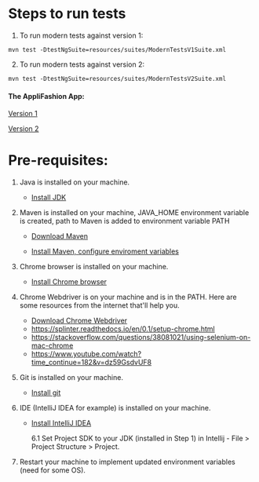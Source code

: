 
# Steps to run tests
1. To run modern tests against version 1:

`mvn test -DtestNgSuite=resources/suites/ModernTestsV1Suite.xml`

2. To run modern tests against version 2:

`mvn test -DtestNgSuite=resources/suites/ModernTestsV2Suite.xml` 
#### The AppliFashion App:
[Version 1](https://demo.applitools.com/gridHackathonV1.html)

[Version 2](https://demo.applitools.com/gridHackathonV2.html)

# Pre-requisites:

1. Java is installed on your machine.
   
   * [Install JDK](https://www.oracle.com/java/technologies/javase-downloads.html)
   
2. Maven is installed on your machine, JAVA_HOME environment variable is created, path to Maven is added to environment variable PATH

   * [Download Maven](https://maven.apache.org/download.cgi)

   * [Install Maven, configure enviroment variables](https://maven.apache.org/install.html)

3. Chrome browser is installed on your machine.

   * [Install Chrome browser](https://support.google.com/chrome/answer/95346?co=GENIE.Platform%3DDesktop&hl=en&oco=0)

4. Chrome Webdriver is on your machine and is in the PATH. Here are some resources from the internet that'll help you.

   * [Download Chrome Webdriver](https://chromedriver.chromium.org/downloads)
   * https://splinter.readthedocs.io/en/0.1/setup-chrome.html
   * https://stackoverflow.com/questions/38081021/using-selenium-on-mac-chrome
   * https://www.youtube.com/watch?time_continue=182&v=dz59GsdvUF8

5. Git is installed on your machine. 

   * [Install git](https://www.atlassian.com/git/tutorials/install-git)

6. IDE (IntelliJ IDEA for example) is installed on your machine.

   * [Install IntelliJ IDEA](https://www.jetbrains.com/idea/download/)

     6.1 Set Project SDK to your JDK (installed in Step 1)  in Intellij - File > Project Structure > Project.

7. Restart your machine to implement updated  environment variables (need for some OS).


